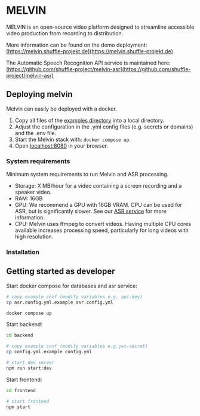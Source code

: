# MELVIN

MELVIN is an open-source video platform designed to streamline accessible video production from recording to distribution.

More information can be found on the demo deployment: [https://melvin.shuffle-projekt.de](https://melvin.shuffle-projekt.de)

The Automatic Speech Recognition API service is maintained here: [https://github.com/shuffle-project/melvin-asr](https://github.com/shuffle-project/melvin-asr)

## Deploying melvin

Melvin can easily be deployed with a docker.

1. Copy all files of the [examples directory](examples/deployment) into a local directory.
2. Adjust the configuration in the .yml config files (e.g. secrets or domains) and the .env file.
3. Start the Melvin stack with: `docker compose up`.
4. Open [localhost:8080](localhost:8080) in your browser.

### System requirements

Minimum system requirements to run Melvin and ASR processing.

- Storage: X MB/hour for a video containing a screen recording and a speaker video.
- RAM: 16GB
- GPU: We recommend a GPU with 16GB VRAM. CPU can be used for ASR, but is significantly slower. See our [ASR service](https://github.com/shuffle-project/melvin-asr) for more information.
- CPU: Melvin uses ffmpeg to convert videos. Having multiple CPU cores available increases processing speed, particularly for long videos with high resolution.

### Installation

## Getting started as developer

Start docker compose for databases and asr service:

```bash
# copy example conf (modify variables e.g. api-key)
cp asr.config.yml.example asr.config.yml

docker compose up
```

Start backend:

```bash
cd backend

# copy example conf (modify variables e.g.jwt-secret)
cp config.yml.example config.yml

# start dev server
npm run start:dev
```

Start frontend:

```bash
cd frontend

# start frontend
npm start
```

